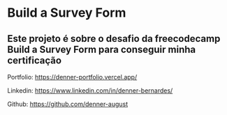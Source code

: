  # Build a Survey Form

## Este projeto é sobre o desafio da freecodecamp Build a Survey Form para conseguir minha certificação

 Portfolio: <https://denner-portfolio.vercel.app/>

Linkedin: <https://www.linkedin.com/in/denner-bernardes/>

Github: <https://github.com/denner-august>
